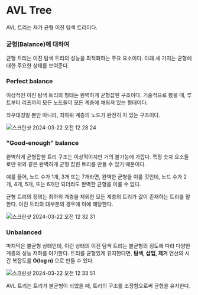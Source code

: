 # AVL Tree
AVL 트리는 자가 균형 이진 탐색 트리이다. 

### 균형(Balance)에 대하여
균형 트리는 이진 탐색 트리의 성능을 최적화하는 주요 요소이다. 아래 세 가지는 균형에 대한 주요한 상태를 보여준다.

### Perfect balance
이상적인 이진 탐색 트리의 형태는 완벽하게 균형잡힌 구조이다. 기술적으로 봤을 때, 루트부터 리프까지 모든 노드들이 모든 계층에 채워져 있는 형태이다.

좌우대칭일 뿐만 아니라, 최하위 계층의 노드가 완전히 차 있는 구조이다.

![스크린샷 2024-03-22 오전 12 28 24](https://github.com/Kim-leo/TIL/assets/77371366/ad1d5fb4-3877-49b2-b2c8-86b6f3eebbc7)

### "Good-enough" balance
완벽하게 균형잡힌 트리 구조는 이상적이지만 거의 불가능에 가깝다. 특정 숫자 요소들로만 위와 같은 완벽하게 균형 잡힌 트리를 만들 수 있기 때문이다.

예를 들어, 노드 수가 1개, 3개 또는 7개라면, 완벽한 균형을 이룰 것인데, 노드 수가 2개, 4개, 5개, 또는 6개만 되더라도 완벽한 균형을 이룰 수 없다.

균형 트리의 정의는 최하위 계층을 제외한 모든 계층의 트리가 값이 존재하는 트리를 말한다. 이진 트리의 대부분의 경우에 이에 해당한다.

![스크린샷 2024-03-22 오전 12 32 31](https://github.com/Kim-leo/TIL/assets/77371366/b53f03a9-64c6-4da8-97e7-0913d34ac21f)

### Unbalanced
마지막은 불균형 상태인데, 이런 상태의 이진 탐색 트리는 불균형의 정도에 따라 다양한 계층의 성능 저하를 야기한다.
트리를 균형있게 유지한다면, __탐색, 삽입, 제거__ 연산의 시간 복잡도를 __O(log n)__ 으로 만들 수 있다. 

![스크린샷 2024-03-22 오전 12 33 51](https://github.com/Kim-leo/TIL/assets/77371366/ea41e0fd-fdbe-4f6a-80c5-baca01d1f760)

AVL 트리는 트리가 불균형이 되었을 때, 트리의 구조를 조정함으로써 균형을 유지한다.

